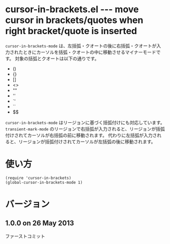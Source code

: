 # cursor-in-brackets.el --- move cursor in brackets/quotes when right bracket/quote is inserted

`cursor-in-brackets-mode` は、左括弧・クオートの後に右括弧・クオートが入力されたときにカーソルを括弧・クオートの中に移動させるマイナーモードです。
対象の括弧とクオートは以下の通りです。

- ()
- {}
- []
- <>
- ""
- ''
- \`'
- \`\`
- $$

`cursor-in-brackets-mode` はリージョンに基づく括弧付けにも対応しています。
`transient-mark-mode` のリージョンで右括弧が入力されると、リージョンが括弧付けされてカーソルが右括弧の前に移動されます。
代わりに左括弧が入力されると、リージョンが括弧付けされてカーソルが左括弧の後に移動されます。

# 使い方

    (require 'cursor-in-brackets)
    (global-cursor-in-brackets-mode 1)

# バージョン

## 1.0.0 on 26 May 2013

ファーストコミット
